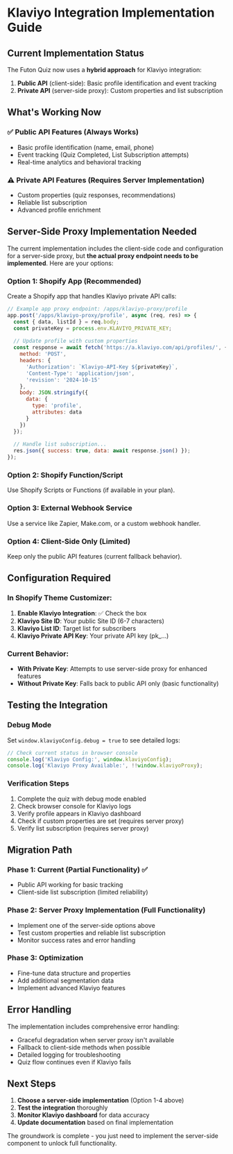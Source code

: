 # Klaviyo Integration Implementation Guide

## Current Implementation Status

The Futon Quiz now uses a **hybrid approach** for Klaviyo integration:

1. **Public API** (client-side): Basic profile identification and event tracking
2. **Private API** (server-side proxy): Custom properties and list subscription

## What's Working Now

### ✅ Public API Features (Always Works)
- Basic profile identification (name, email, phone)
- Event tracking (Quiz Completed, List Subscription attempts)
- Real-time analytics and behavioral tracking

### ⚠️ Private API Features (Requires Server Implementation)
- Custom properties (quiz responses, recommendations)
- Reliable list subscription
- Advanced profile enrichment

## Server-Side Proxy Implementation Needed

The current implementation includes the client-side code and configuration for a server-side proxy, but **the actual proxy endpoint needs to be implemented**. Here are your options:

### Option 1: Shopify App (Recommended)
Create a Shopify app that handles Klaviyo private API calls:

```javascript
// Example app proxy endpoint: /apps/klaviyo-proxy/profile
app.post('/apps/klaviyo-proxy/profile', async (req, res) => {
  const { data, listId } = req.body;
  const privateKey = process.env.KLAVIYO_PRIVATE_KEY;
  
  // Update profile with custom properties
  const response = await fetch('https://a.klaviyo.com/api/profiles/', {
    method: 'POST',
    headers: {
      'Authorization': `Klaviyo-API-Key ${privateKey}`,
      'Content-Type': 'application/json',
      'revision': '2024-10-15'
    },
    body: JSON.stringify({
      data: {
        type: 'profile',
        attributes: data
      }
    })
  });
  
  // Handle list subscription...
  res.json({ success: true, data: await response.json() });
});
```

### Option 2: Shopify Function/Script
Use Shopify Scripts or Functions (if available in your plan).

### Option 3: External Webhook Service
Use a service like Zapier, Make.com, or a custom webhook handler.

### Option 4: Client-Side Only (Limited)
Keep only the public API features (current fallback behavior).

## Configuration Required

### In Shopify Theme Customizer:
1. **Enable Klaviyo Integration**: ✅ Check the box
2. **Klaviyo Site ID**: Your public Site ID (6-7 characters)
3. **Klaviyo List ID**: Target list for subscribers
4. **Klaviyo Private API Key**: Your private API key (pk_...)

### Current Behavior:
- **With Private Key**: Attempts to use server-side proxy for enhanced features
- **Without Private Key**: Falls back to public API only (basic functionality)

## Testing the Integration

### Debug Mode
Set `window.klaviyoConfig.debug = true` to see detailed logs:

```javascript
// Check current status in browser console
console.log('Klaviyo Config:', window.klaviyoConfig);
console.log('Klaviyo Proxy Available:', !!window.klaviyoProxy);
```

### Verification Steps
1. Complete the quiz with debug mode enabled
2. Check browser console for Klaviyo logs
3. Verify profile appears in Klaviyo dashboard
4. Check if custom properties are set (requires server proxy)
5. Verify list subscription (requires server proxy)

## Migration Path

### Phase 1: Current (Partial Functionality) ✅
- Public API working for basic tracking
- Client-side list subscription (limited reliability)

### Phase 2: Server Proxy Implementation (Full Functionality)
- Implement one of the server-side options above
- Test custom properties and reliable list subscription
- Monitor success rates and error handling

### Phase 3: Optimization
- Fine-tune data structure and properties
- Add additional segmentation data
- Implement advanced Klaviyo features

## Error Handling

The implementation includes comprehensive error handling:
- Graceful degradation when server proxy isn't available
- Fallback to client-side methods when possible
- Detailed logging for troubleshooting
- Quiz flow continues even if Klaviyo fails

## Next Steps

1. **Choose a server-side implementation** (Option 1-4 above)
2. **Test the integration** thoroughly
3. **Monitor Klaviyo dashboard** for data accuracy
4. **Update documentation** based on final implementation

The groundwork is complete - you just need to implement the server-side component to unlock full functionality.